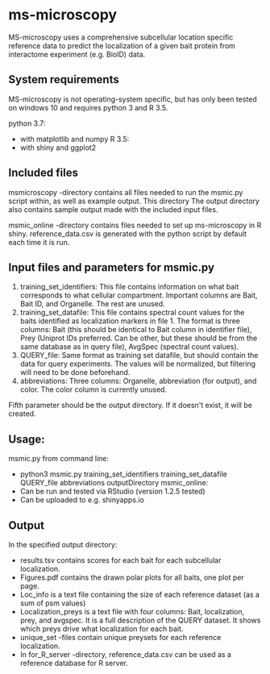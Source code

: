 # ms-microscopy
MS-microscopy uses a comprehensive subcellular location specific reference data to predict the localization of a given bait protein from interactome experiment (e.g. BioID) data.

## System requirements
MS-microscopy is not operating-system specific, but has only been tested on windows 10 and requires python 3 and R 3.5.

python 3.7:
- with matplotlib and numpy
R 3.5:
- with shiny and ggplot2

## Included files
msmicroscopy -directory contains all files needed to run the msmic.py script within, as well as example output. This directory The output directory also contains sample output made with the included input files.

msmic_online -directory contains files needed to set up ms-microscopy in R shiny. reference_data.csv is generated with the python script by default each time it is run. 

## Input files and parameters for msmic.py 
1. training_set_identifiers: This file contains information on what bait corresponds to what cellular compartment. Important columns are Bait, Bait ID, and Organelle. The rest are unused. 
2. training_set_datafile: This file contains spectral count values for the baits identified as localization markers in file 1. The format is three columns: Bait (this should be identical to Bait column in identifier file), Prey (Uniprot IDs preferred. Can be other, but these should be from the same database as in query file), AvgSpec (spectral count values).
3. QUERY_file: Same format as training set datafile, but should contain the data for query experiments. The values will be normalized, but filtering will need to be done beforehand. 
4. abbreviations: Three columns: Organelle, abbreviation (for output), and color. The color column is currently unused.

Fifth parameter should be the output directory. If it doesn't exist, it will be created. 

## Usage: 
msmic.py from command line: 
- python3 msmic.py training_set_identifiers training_set_datafile QUERY_file abbreviations outputDirectory
msmic_online:
- Can be run and tested via RStudio (version 1.2.5 tested)
- Can be uploaded to e.g. shinyapps.io 

## Output
In the specified output directory: 
- results.tsv contains scores for each bait for each subcellular localization.
- Figures.pdf contains the drawn polar plots for all baits, one plot per page.
- Loc_info is a text file containing the size of each reference dataset (as a sum of psm values)
- Localization_preys is a text file with four columns: Bait, localization, prey, and avgspec. It is a full description of the QUERY dataset. It shows which preys drive what localization for each bait.
- unique_set -files contain unique preysets for each reference localization.
- In for_R_server -directory, reference_data.csv can be used as a reference database for R server.

